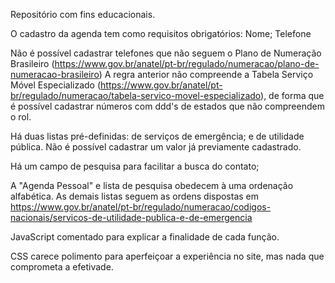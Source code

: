 Repositório com fins educacionais.

O cadastro da agenda tem como requisitos obrigatórios: Nome; Telefone

Não é possível cadastrar telefones que não seguem o Plano de Numeração Brasileiro (https://www.gov.br/anatel/pt-br/regulado/numeracao/plano-de-numeracao-brasileiro)
A regra anterior não compreende a Tabela Serviço Móvel Especializado (https://www.gov.br/anatel/pt-br/regulado/numeracao/tabela-servico-movel-especializado), de forma que é possível cadastrar números com ddd's de estados que não compreendem o rol.

Há duas listas pré-definidas: de serviços de emergência; e de utilidade pública.
Não é possível cadastrar um valor já previamente cadastrado.

Há um campo de pesquisa para facilitar a busca do contato;

A "Agenda Pessoal" e lista de pesquisa obedecem à uma ordenação alfabética. As demais listas seguem as ordens dispostas em https://www.gov.br/anatel/pt-br/regulado/numeracao/codigos-nacionais/servicos-de-utilidade-publica-e-de-emergencia



JavaScript comentado para explicar a finalidade de cada função.

CSS carece polimento para aperfeiçoar a experiência no site, mas nada que comprometa a efetivade.

